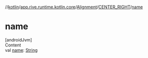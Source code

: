 //[kotlin](../../../../index.md)/[app.rive.runtime.kotlin.core](../../index.md)/[Alignment](../index.md)/[CENTER_RIGHT](index.md)/[name](name.md)



# name  
[androidJvm]  
Content  
val [name](name.md): [String](https://kotlinlang.org/api/latest/jvm/stdlib/kotlin/-string/index.html)  



